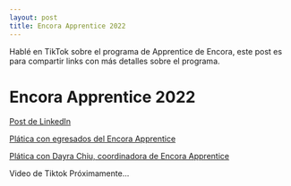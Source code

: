 ```yaml
---
layout: post
title: Encora Apprentice 2022
---
```


Hablé en TikTok sobre el programa de Apprentice de Encora, este post es para compartir links con más detalles sobre el programa.

# Encora Apprentice 2022

[Post de LinkedIn](https://www.linkedin.com/jobs/view/2867694137)

[Plática con egresados del Encora Apprentice](https://www.facebook.com/watch/live/?ref=watch_permalink&v=994816267631737)

[Plática con Dayra Chiu, coordinadora de Encora Apprentice](https://www.facebook.com/groups/DevCCiudaddeMexico/posts/1678761125635025/)

Video de Tiktok Próximamente...